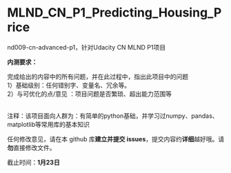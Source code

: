 # MLND_CN_P1_Predicting_Housing_Price
nd009-cn-advanced-p1，针对Udacity CN MLND P1项目


**内测要求：**

完成给出的内容中的所有问题，并在此过程中，指出此项目中的问题 <br>
1）基础级别：任何错别字、变量名、冗余等。<br>
2）与可优化的点/意见 ：项目问题是否繁琐、超出能力范围等<br><br>

注释：该项目面向人群为：有简单的python基础，并学习过numpy、pandas、matplotlib等常用库的基本知识

任何修改意见，请在本 github 库**建立并提交 issues**，提交内容约**详细**越好哦。请**勿**直接修改文件。

截止时间：**1月23日**
